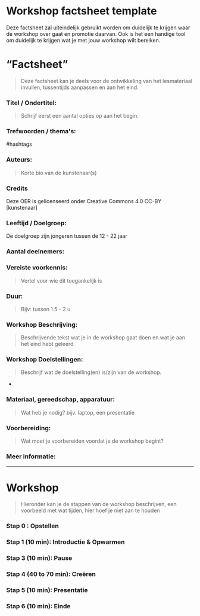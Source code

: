 # Workshop factsheet template

Deze factsheet zal uiteindelijk gebruikt worden om duidelijk te krijgen waar de workshop over gaat en promotie daarvan. Ook is het een handige tool om duidelijk te krijgen wat je met jouw workshop wilt bereiken. 

# “Factsheet”

> Deze factsheet kan je deels voor de ontwikkeling van het lesmateriaal invullen, tussentijds aanpassen en aan het eind.
> 

### Titel / Ondertitel:

> Schrijf eerst een aantal opties op aan het begin.
> 

### Trefwoorden / thema's:

#hashtags

### Auteurs:

> Korte bio van de kunstenaar(s)
> 

### Credits

Deze OER is gelicenseerd onder Creative Commons 4.0 CC-BY [kunstenaar]

### Leeftijd / Doelgroep:

De doelgroep zijn jongeren tussen de 12 - 22 jaar

### Aantal deelnemers:

### Vereiste voorkennis:

> Vertel voor wie dit toegankelijk is
> 

### Duur:

> Bijv: tussen 1.5 - 2 u
> 

### Workshop Beschrijving:

> Beschrijvende tekst wat je in de workshop gaat doen en wat je aan het eind hebt geleerd
> 

### Workshop Doelstellingen:

> Beschrijf wat de doelstelling(en) is/zijn van de workshop.
> 
- 

### Materiaal, gereedschap, apparatuur:

> Wat heb je nodig? bijv. laptop, een presentatie
> 

### Voorbereiding:

> Wat moet je voorbereiden voordat je de workshop begint?
> 

### Meer informatie:

---

# Workshop

> Hieronder kan je de stappen van de workshop beschrijven, een voorbeeld met wat tijden, hier hoef je niet aan te houden
> 

### Stap 0 : Opstellen

### Stap 1 (10 min): Introductie & Opwarmen

### Stap 3 (10 min): Pause

### Stap 4 (40 to 70 min): Creëren

### Stap 5 (10 min): Presentatie

### Stap 6 (10 min): Einde